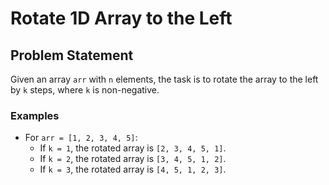 # Rotate 1D Array to the Left

## Problem Statement

Given an array `arr` with `n` elements, the task is to rotate the array to the left by `k` steps, where `k` is non-negative.

### Examples

- For `arr = [1, 2, 3, 4, 5]`:
  - If `k = 1`, the rotated array is `[2, 3, 4, 5, 1]`.
  - If `k = 2`, the rotated array is `[3, 4, 5, 1, 2]`.
  - If `k = 3`, the rotated array is `[4, 5, 1, 2, 3]`.
